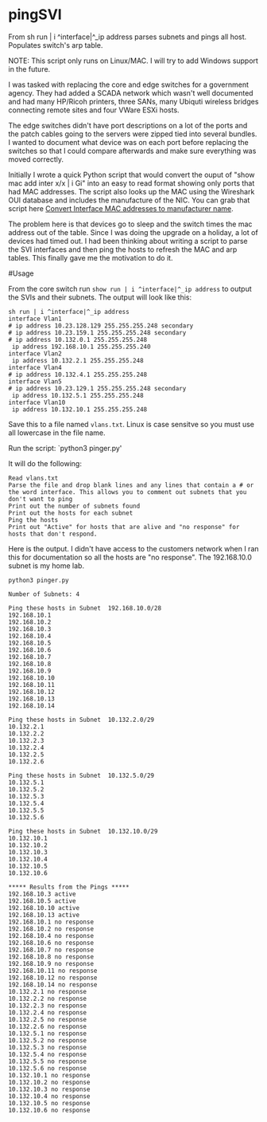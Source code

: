 # pingSVI
From sh run | i ^interface|^_ip address parses subnets and pings all host. Populates switch's arp table.

NOTE: This script only runs on Linux/MAC. I will try to add Windows support in the future.

I was tasked with replacing the core and edge switches for a government agency. They had added a SCADA network which wasn't well documented and had many HP/Ricoh printers, three SANs, many Ubiquti wireless bridges connecting remote sites and four VWare ESXi hosts. 

The edge switches didn't have port descriptions on a lot of the ports and the patch cables going to the servers were zipped tied into several bundles. I wanted to document what device was on each port before replacing the switches so that I could compare afterwards and make sure everything was moved correctly.

Initially I wrote a quick Python script that would convert the ouput of "show mac add inter x/x | i Gi" into an easy to read format showing only ports that had MAC addresses. The script also looks up the MAC using the Wireshark OUI database and includes the manufacture of the NIC. You can grab that script here [Convert Interface MAC addresses to manufacturer name](https://github.com/rikosintie/MAC2Manuf). 

The problem here is that devices go to sleep and the switch times the mac address out of the table. Since I was doing the upgrade on a holiday, a lot of devices had timed out.  I had been thinking about writing a script to parse the SVI interfaces and then ping the hosts to refresh the MAC and arp tables. This finally gave me the motivation to do it. 

#Usage

From the core switch run `show run | i ^interface|^_ip address` to output the SVIs and their subnets. The output will look like this:
```
sh run | i ^interface|^_ip address
interface Vlan1
# ip address 10.23.128.129 255.255.255.248 secondary
# ip address 10.23.159.1 255.255.255.248 secondary
# ip address 10.132.0.1 255.255.255.248
 ip address 192.168.10.1 255.255.255.240
interface Vlan2
 ip address 10.132.2.1 255.255.255.248
interface Vlan4
# ip address 10.132.4.1 255.255.255.248
interface Vlan5
# ip address 10.23.129.1 255.255.255.248 secondary
 ip address 10.132.5.1 255.255.255.248
interface Vlan10
 ip address 10.132.10.1 255.255.255.248
 ```
Save this to a file named `vlans.txt`. Linux is case sensitve so you must use all lowercase in the file name.
 
Run the script:
 `python3 pinger.py' 
 
It will do the following:
 ```
Read vlans.txt
Parse the file and drop blank lines and any lines that contain a # or the word interface. This allows you to comment out subnets that you don't want to ping
Print out the number of subnets found
Print out the hosts for each subnet
Ping the hosts
Print out "Active" for hosts that are alive and "no response" for hosts that don't respond.
```
Here is the output. I didn't have access to the customers network when I ran this for documentation so all the hosts are "no response". The 192.168.10.0 subnet is my home lab.

```
python3 pinger.py 

Number of Subnets: 4

Ping these hosts in Subnet  192.168.10.0/28
192.168.10.1
192.168.10.2
192.168.10.3
192.168.10.4
192.168.10.5
192.168.10.6
192.168.10.7
192.168.10.8
192.168.10.9
192.168.10.10
192.168.10.11
192.168.10.12
192.168.10.13
192.168.10.14

Ping these hosts in Subnet  10.132.2.0/29
10.132.2.1
10.132.2.2
10.132.2.3
10.132.2.4
10.132.2.5
10.132.2.6

Ping these hosts in Subnet  10.132.5.0/29
10.132.5.1
10.132.5.2
10.132.5.3
10.132.5.4
10.132.5.5
10.132.5.6

Ping these hosts in Subnet  10.132.10.0/29
10.132.10.1
10.132.10.2
10.132.10.3
10.132.10.4
10.132.10.5
10.132.10.6

***** Results from the Pings *****
192.168.10.3 active
192.168.10.5 active
192.168.10.10 active
192.168.10.13 active
192.168.10.1 no response
192.168.10.2 no response
192.168.10.4 no response
192.168.10.6 no response
192.168.10.7 no response
192.168.10.8 no response
192.168.10.9 no response
192.168.10.11 no response
192.168.10.12 no response
192.168.10.14 no response
10.132.2.1 no response
10.132.2.2 no response
10.132.2.3 no response
10.132.2.4 no response
10.132.2.5 no response
10.132.2.6 no response
10.132.5.1 no response
10.132.5.2 no response
10.132.5.3 no response
10.132.5.4 no response
10.132.5.5 no response
10.132.5.6 no response
10.132.10.1 no response
10.132.10.2 no response
10.132.10.3 no response
10.132.10.4 no response
10.132.10.5 no response
10.132.10.6 no response
```

 
